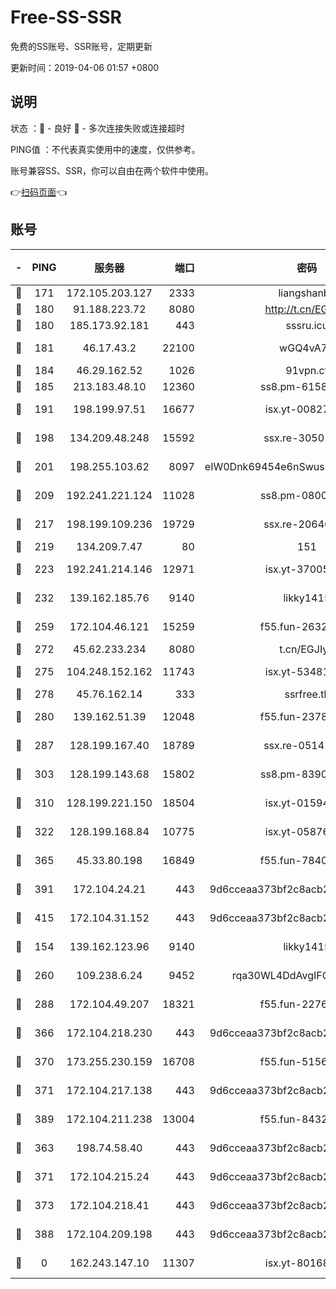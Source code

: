# Free-SS-SSR

免费的SS账号、SSR账号，定期更新

更新时间：2019-04-06 01:57 +0800

## 说明

状态     ：🙂 - 良好 🙁 - 多次连接失败或连接超时

PING值   ：不代表真实使用中的速度，仅供参考。

账号兼容SS、SSR，你可以自由在两个软件中使用。

👉[扫码页面](https://liesauer.github.io/Free-SS-SSR/)👈

## 账号

|-|PING|服务器|端口|密码|加密方式|区域|
|:----:|:----:|:-----:|-----:|:----:|:----:|:----:|
|🙂|171|172.105.203.127|2333|liangshanbo|chacha20|JP|
|🙂|180|91.188.223.72|8080|http://t.cn/EGJIyrl|rc4-md5|RU|
|🙂|180|185.173.92.181|443|sssru.icu|rc4-md5|RU|
|🙂|181|46.17.43.2|22100|wGQ4vA7D|aes-256-gcm|RU|
|🙂|184|46.29.162.52|1026|91vpn.cf|rc4-md5|RU|
|🙂|185|213.183.48.10|12360|ss8.pm-61585593|rc4-md5|RU|
|🙂|191|198.199.97.51|16677|isx.yt-00827286|aes-256-cfb|US|
|🙂|198|134.209.48.248|15592|ssx.re-30501157|aes-256-cfb|US|
|🙂|201|198.255.103.62|8097|eIW0Dnk69454e6nSwuspv9DmS201tQ0D|aes-256-cfb|US|
|🙂|209|192.241.221.124|11028|ss8.pm-08004110|aes-256-cfb|US|
|🙂|217|198.199.109.236|19729|ssx.re-20646999|aes-256-cfb|US|
|🙂|219|134.209.7.47|80|151|chacha20|US|
|🙂|223|192.241.214.146|12971|isx.yt-37005229|aes-256-cfb|US|
|🙂|232|139.162.185.76|9140|likky1415|aes-256-cfb|DE|
|🙂|259|172.104.46.121|15259|f55.fun-26327483|aes-256-cfb|SG|
|🙂|272|45.62.233.234|8080|t.cn/EGJIyrl|rc4-md5|CA|
|🙂|275|104.248.152.162|11743|isx.yt-53481002|aes-256-cfb|SG|
|🙂|278|45.76.162.14|333|ssrfree.tk|rc4|SG|
|🙂|280|139.162.51.39|12048|f55.fun-23786440|aes-256-cfb|SG|
|🙂|287|128.199.167.40|18789|ssx.re-05141157|aes-256-cfb|SG|
|🙂|303|128.199.143.68|15802|ss8.pm-83903752|aes-256-cfb|SG|
|🙂|310|128.199.221.150|18504|isx.yt-01594022|aes-256-cfb|SG|
|🙂|322|128.199.168.84|10775|isx.yt-05876249|aes-256-cfb|SG|
|🙂|365|45.33.80.198|16849|f55.fun-78403202|aes-256-cfb|US|
|🙂|391|172.104.24.21|443|9d6cceaa373bf2c8acb22e60b6a58be6|aes-256-cfb|US|
|🙂|415|172.104.31.152|443|9d6cceaa373bf2c8acb22e60b6a58be6|aes-256-cfb|US|
|🙂|154|139.162.123.96|9140|likky1415|aes-256-cfb|JP|
|🙂|260|109.238.6.24|9452|rqa30WL4DdAvgIFG6Fs3znzTa|aes-256-cfb|FR|
|🙂|288|172.104.49.207|18321|f55.fun-22761918|aes-256-cfb|SG|
|🙂|366|172.104.218.230|443|9d6cceaa373bf2c8acb22e60b6a58be6|aes-256-cfb|US|
|🙂|370|173.255.230.159|16708|f55.fun-51565775|aes-256-cfb|US|
|🙂|371|172.104.217.138|443|9d6cceaa373bf2c8acb22e60b6a58be6|aes-256-cfb|US|
|🙂|389|172.104.211.238|13004|f55.fun-84327083|aes-256-cfb|US|
|🙁|363|198.74.58.40|443|9d6cceaa373bf2c8acb22e60b6a58be6|aes-256-cfb|US|
|🙁|371|172.104.215.24|443|9d6cceaa373bf2c8acb22e60b6a58be6|aes-256-cfb|US|
|🙁|373|172.104.218.41|443|9d6cceaa373bf2c8acb22e60b6a58be6|aes-256-cfb|US|
|🙁|388|172.104.209.198|443|9d6cceaa373bf2c8acb22e60b6a58be6|aes-256-cfb|US|
|🙁|0|162.243.147.10|11307|isx.yt-80168249|aes-256-cfb|US|
